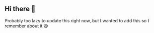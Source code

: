 ## Hi there 👋

Probably too lazy to update this right now, but I wanted to add this so I remember about it 😅
<!--
**Keiji453/Keiji453** is a ✨ _special_ ✨ repository because its `README.md` (this file) appears on your GitHub profile.

Here are some ideas to get you started:
      
- 🔭 I’m currently working on ...
- 🌱 I’m currently learning ...
- 👯 I’m looking to collaborate on ...
- 🤔 I’m looking for help with ...
- 💬 Ask me about ...
- 📫 How to reach me: ...
- 😄 Pronouns: ...
- ⚡ Fun fact: ...
-->
